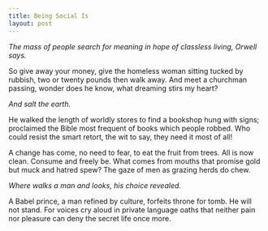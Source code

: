 ```yaml
---
title: Being Social Is
layout: post
---
```


_The mass of people search for meaning
in hope of classless living, Orwell says._

So give away your money, give
the homeless woman sitting tucked
by rubbish, two or twenty pounds
then walk away. And meet 
a churchman passing, wonder does
he know, what dreaming stirs my heart?

_And salt the earth._

He walked the length of worldly stores 
to find a bookshop hung with signs;
proclaimed the Bible most frequent
of books which people robbed. Who could
resist the smart retort, the wit
to say, they need it most of all!

A change has come, no need to fear,
to eat the fruit from trees. All is
now clean. Consume and freely be.
What comes from mouths that promise gold
but muck and hatred spew? The gaze 
of men as grazing herds do chew.

_Where walks a man and looks, his choice revealed._

A Babel prince, a man refined
by culture, forfeits throne for tomb.
He will not stand. For voices cry
aloud in private language oaths
that neither pain nor pleasure can
deny the secret life once more.